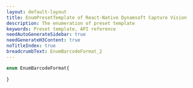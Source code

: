 ```yaml
---
layout: default-layout
title: EnumPresetTemplate of React-Native Dynamsoft Capture Vision
description: The enumeration of preset template
keywords: Preset template, API reference
needAutoGenerateSidebar: true
needGenerateH3Content: true
noTitleIndex: true
breadcrumbText: EnumBarcodeFormat_2
---
```


```js
enum EnumBarcodeFormat{
    
}
```
